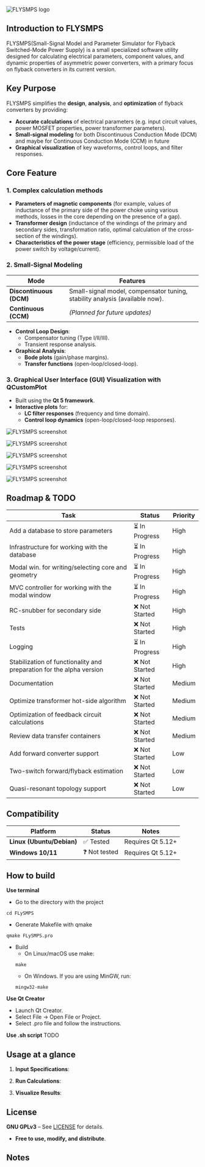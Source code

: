 ![FLYSMPS logo](https://github.com/aemeltsev/FLySMPS/blob/master/img/flogo.png)

## Introduction to FLYSMPS
FLYSMPS(Small-Signal Model and Parameter Simulator for Flyback Switched-Mode Power Supply) is a small specialized software utility designed for calculating electrical parameters, component values, and dynamic properties of asymmetric power converters, with a primary focus on flyback converters in its current version.


## Key Purpose
FLYSMPS simplifies the **design**, **analysis**, and **optimization** of flyback converters by providing:

- **Accurate calculations** of electrical parameters (e.g. input circuit values, power MOSFET properties, power transformer parameters).
- **Small-signal modeling** for both Discontinuous Conduction Mode (DCM) and maybe for Continuous Conduction Mode (CCM) in future
- **Graphical visualization** of key waveforms, control loops, and filter responses.


## Core Feature

### 1. Complex calculation methods
- **Parameters of magnetic components** (for example, values of inductance of the primary side of the power choke using various methods, losses in the core depending on the presence of a gap).
- **Transformer design** (inductance of the windings of the primary and secondary sides, transformation ratio, optimal calculation of the cross-section of the windings).
- **Characteristics of the power stage** (efficiency, permissible load of the power switch by voltage/current).

### 2. Small-Signal Modeling
| Mode               | Features                                                                 |
|--------------------|--------------------------------------------------------------------------|
| **Discontinuous (DCM)** | Small-signal model, compensator tuning, stability analysis (available now). |
| **Continuous (CCM)**   | *(Planned for future updates)*                                           |

- **Control Loop Design**:
  - Compensator tuning (Type I/II/III).
  - Transient response analysis.
- **Graphical Analysis**:
  - **Bode plots** (gain/phase margins).
  - **Transfer functions** (open-loop/closed-loop).

### 3. Graphical User Interface (GUI) Visualization with QCustomPlot
- Built using the **Qt 5 framework**. 
- **Interactive plots** for:
  - **LC filter responses** (frequency and time domain).
  - **Control loop dynamics** (open-loop/closed-loop responses).


![FLYSMPS screenshot](https://github.com/aemeltsev/FLySMPS/blob/master/img/screen_main.png)

![FLYSMPS screenshot](https://github.com/aemeltsev/FLySMPS/blob/master/img/db_bcap.png)

![FLYSMPS screenshot](https://github.com/aemeltsev/FLySMPS/blob/master/img/first_trans.png)

![FLYSMPS screenshot](https://github.com/aemeltsev/FLySMPS/blob/master/img/filter.png)

![FLYSMPS screenshot](https://github.com/aemeltsev/FLySMPS/blob/master/img/transf_select.png)


## Roadmap & TODO
| Task                                      | Status          | Priority |
|-------------------------------------------|-----------------|----------|
| Add a database to store parameters        | ⏳ In Progress   | High     |
| Infrastructure for working with the database | ⏳ In Progress   | High     |
| Modal win. for writing/selecting core and geometry | ⏳ In Progress   | High     |
| MVC controller for working with the modal window | ⏳ In Progress   | High     |
| RC-snubber for secondary side             | ❌ Not Started   | High     |
| Tests                                     | ❌ Not Started   | High     |
| Logging                                   | ⏳ In Progress   | High     |
| Stabilization of functionality and preparation for the alpha version | ❌ Not Started   | High     |
| Documentation                             | ❌ Not Started   | Medium   |
| Optimize transformer hot-side algorithm   | ❌ Not Started   | Medium   |
| Optimization of feedback circuit calculations | ❌ Not Started   | Medium   |
| Review data transfer containers           | ❌ Not Started   | Medium   |
| Add forward converter support             | ❌ Not Started   | Low      |
| Two-switch forward/flyback estimation     | ❌ Not Started   | Low      |
| Quasi-resonant topology support           | ❌ Not Started   | Low      |


## Compatibility
| Platform       | Status          | Notes                          |
|----------------|-----------------|--------------------------------|
| **Linux (Ubuntu/Debian)** | ✅ Tested | Requires Qt 5.12+ |
| **Windows 10/11** | ❓ Not tested | Requires Qt 5.12+ |


## How to build
**Use terminal**
- Go to the directory with the project
```
cd FLySMPS
```
- Generate Makefile with qmake
```
qmake FLySMPS.pro
```
- Build
  - On Linux/macOS use make:
  ```
  make
  ```
  - On Windows. If you are using MinGW, run:
  ```
  mingw32-make
  ```

**Use Qt Creator**
- Launch Qt Creator.
- Select File -> Open File or Project.
- Select .pro file and follow the instructions.

**Use .sh script**
TODO

## Usage at a glance
1. **Input Specifications**:

2. **Run Calculations**:

3. **Visualize Results**:


## License
**GNU GPLv3** – See [LICENSE](LICENSE) for details.
- **Free to use, modify, and distribute**.


## Notes
